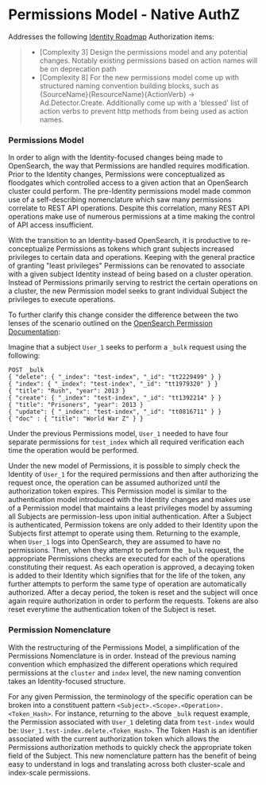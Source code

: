 # Permissions Model - Native AuthZ

Addresses the following [Identity Roadmap](../../../../../../../../IDENTITY_ROADMAP.md) Authorization items:

> - [Complexity 3] Design the permissions model and any potential changes. Notably existing permissions based on action names will be on deprecation path
> - [Complexity 8] For the new permissions model come up with structured naming convention building blocks, such as {SourceName}{ResourceName}{ActionVerb} -> Ad.Detector.Create.  Additionally come up with a 'blessed' list of action verbs to prevent http methods from being used as action names.

### Permissions Model

In order to align with the Identity-focused changes being made to OpenSearch, the way that Permissions are handled requires modification.
Prior to the Identity changes, Permissions were conceptualized as floodgates which controlled access to a given action that an OpenSearch cluster could perform.
The pre-Identity permissions model made common use of a self-describing nomenclature which saw many permissions correlate to REST API operations.
Despite this correlation, many REST API operations make use of numerous permissions at a time making the control of API access insufficient.

With the transition to an Identity-based OpenSearch, it is productive to re-conceptualize Permissions as tokens which grant subjects increased privileges to certain data and operations.
Keeping with the general practice of granting "least privileges" Permissions can be renovated to associate with a given subject Identity instead of being based on a cluster operation.
Instead of Permissions primarily serving to restrict the certain operations on a cluster, the new Permission model seeks to grant individual Subject the privileges to execute operations.

To further clarify this change consider the difference between the two lenses of the scenario outlined on the [OpenSearch Permission Documentation](https://opensearch.org/docs/latest/security-plugin/access-control/permissions/):

Imagine that a subject `User_1` seeks to perform a `_bulk` request using the following:

```
POST _bulk
{ "delete": { "_index": "test-index", "_id": "tt2229499" } }
{ "index": { "_index": "test-index", "_id": "tt1979320" } }
{ "title": "Rush", "year": 2013 }
{ "create": { "_index": "test-index", "_id": "tt1392214" } }
{ "title": "Prisoners", "year": 2013 }
{ "update": { "_index": "test-index", "_id": "tt0816711" } }
{ "doc" : { "title": "World War Z" } }
```

Under the previous Permissions model, `User_1` needed to have four separate permissions for `test_index` which all required verification each time the operation would be performed.

Under the new model of Permissions, it is possible to simply check the Identity of `User_1` for the required permissions and then after authorizing the request once, the operation can be assumed authorized until the authorization token expires. This Permission model is similar to the
authentication model introduced with the Identity changes and makes use of a Permission model that maintains a least privileges model by assuming all Subjects are permission-less upon initial authentication.
After a Subject is authenticated, Permission tokens are only added to their Identity upon the Subjects first attempt to operate using them. Returning to the example, when `User_1` logs into OpenSearch, they are assumed to have no permissions.
Then, when they attempt to perform the `_bulk` request, the appropriate Permissions checks are executed for each of the operations constituting their request. As each operation is approved, a decaying token is added to their Identity which signifies
that for the life of the token, any further attempts to perform the same type of operation are automatically authorized. After a decay period, the token is reset and the subject will once again require authorization in order to perform the requests.
Tokens are also reset everytime the authentication token of the Subject is reset.


### Permission Nomenclature

With the restructuring of the Permissions Model, a simplification of the Permissions Nomenclature is in order. Instead of the previous naming convention which
emphasized the different operations which required permissions at the `cluster` and `index` level, the new naming convention takes an Identity-focused structure.

For any given Permission, the terminology of the specific operation can be broken into a constituent pattern `<Subject>.<Scope>.<Operation>.<Token_Hash>`. For instance,
returning to the above `_bulk` request example, the Permission associated with `User_1` deleting data from `test-index` would be: `User_1.test-index.delete.<Token_Hash>`.
The Token Hash is an identifier associated with the current authorization token which allows the Permissions authorization methods to quickly check the appropriate token field of the Subject.
This new nomenclature pattern has the benefit of being easy to understand in logs and translating across both cluster-scale and index-scale permissions.

